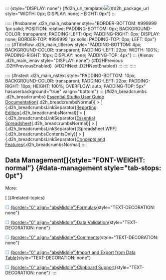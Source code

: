 ::: {style="DISPLAY: none"}
[](ms-xhelp:///?Id=d2h_url_template){#d2h_url_template}![](!package_url!){#d2h_package_url style="WIDTH: 0px; DISPLAY: none; HEIGHT: 0px"}
:::

::::: {#nsbanner .d2h_main_nsbanner style="BORDER-BOTTOM: #999999 1px solid; POSITION: relative; PADDING-BOTTOM: 0px; BACKGROUND-COLOR: transparent; PADDING-LEFT: 0px; PADDING-RIGHT: 0px; DISPLAY: none; BORDER-TOP: #999999 1px solid; PADDING-TOP: 0px; LEFT: 0px"}
:::: {#TitleRow .d2h_main_titlerow style="PADDING-BOTTOM: 4px; BACKGROUND-COLOR: transparent; PADDING-LEFT: 22px; WIDTH: 100%; PADDING-RIGHT: 10px; DISPLAY: none; PADDING-TOP: 4px"}
::: {#ienav .d2h_main_ienav style="DISPLAY: none"}
[](ms-xhelp:///?Id=248821ff-3a96-4458-b5d7-afedcc65105a){#D2HPrevious .D2HPreviousEnabled}  [](ms-xhelp:///?Id=e27ade8b-6764-4f60-9d9b-28978b1ac628){#D2HNext .D2HNextEnabled}
:::
::::
:::::

:::: {#nstext .d2h_main_nstext style="PADDING-BOTTOM: 10px; BACKGROUND-COLOR: transparent; PADDING-LEFT: 22px; PADDING-RIGHT: 10px; HEIGHT: 100%; OVERFLOW: auto; PADDING-TOP: 5px" hasuserbackground="true" valign="bottom"}
::: {#d2h_breadcrumbs .d2h_breadcrumbs}
[Essential Studio User Guide Documentation](ms-xhelp:///?Id=12457748-09e3-4d74-a240-8e049cedf030){.d2h_breadcrumbsNormal}[ \> ]{.d2h_breadcrumbsLinkSeparator}[Reporting Edition](ms-xhelp:///?Id=027aa5b6-6676-4f93-ad23-c20e8c45792e){.d2h_breadcrumbsNormal}[ \> ]{.d2h_breadcrumbsLinkSeparator}[Essential Spreadsheet](ms-xhelp:///?Id=25812fa4-b4ea-4485-bbfb-30849a783142){.d2h_breadcrumbsNormal}[ \> ]{.d2h_breadcrumbsLinkSeparator}[Spreadsheet WPF]{.d2h_breadcrumbsContentsOnly}[ \> ]{.d2h_breadcrumbsLinkSeparator}[Concepts and Features](ms-xhelp:///?Id=804a67a1-e889-4f6c-8d16-34b9ef155da4){.d2h_breadcrumbsNormal}
:::

## Data Management[]{style="FONT-WEIGHT: normal"} {#data-management style="tab-stops: 0pt"}

More:

[ ]{#related-topics}

[![](button.gif){border="0" align="absMiddle"}Formulas](ms-xhelp:///?Id=e27ade8b-6764-4f60-9d9b-28978b1ac628){style="TEXT-DECORATION: none"}

[![](button.gif){border="0" align="absMiddle"}Data Validation](ms-xhelp:///?Id=c7261092-724f-4b51-a59b-d8d591828e43){style="TEXT-DECORATION: none"}

[![](button.gif){border="0" align="absMiddle"}Comments](ms-xhelp:///?Id=c4e05552-3f8e-427e-b84b-f4e4428bce43){style="TEXT-DECORATION: none"}

[![](button.gif){border="0" align="absMiddle"}Import and Export from Data Table](ms-xhelp:///?Id=18e10160-ebeb-4e80-9d49-31f3181ba6c2){style="TEXT-DECORATION: none"}

[![](button.gif){border="0" align="absMiddle"}Clipboard Support](ms-xhelp:///?Id=0163ec1b-3f51-451f-b67a-7236c3073ab4){style="TEXT-DECORATION: none"}
::::
